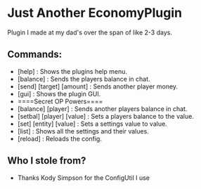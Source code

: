 # Just Another EconomyPlugin
Plugin I made at my dad's over the span of like 2-3 days.
## Commands:
- [help] : Shows the plugins help menu. 
- [balance] : Sends the players balance in chat.
- [send] [target] [amount] : Sends another player money.
- [gui] : Shows the plugin GUI.
- ====Secret OP Powers====
- [balance] [player] : Sends another players balance in chat.
- [setbal] [player] [value] : Sets a players balance to the value.
- [set] [entity] [value] : Sets a settings value to value.
- [list] : Shows all the settings and their values.
- [reload] : Reloads the config.
## Who I stole from?
  - Thanks Kody Simpson for the ConfigUtil I use
